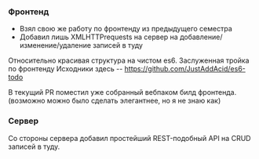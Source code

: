 ### Фронтенд

- Взял свою же работу по фронтенду из предыдущего семестра
- Добавил лишь XMLHTTPrequests на сервер на добавление/изменение/удаление записей в туду

Относительно красивая структура на чистом es6. Заслуженная тройка по фронтенду 
Исходники здесь -- https://github.com/JustAddAcid/es6-todo

В текущий PR поместил уже собранный вебпаком билд фронтенда. (возможно можно было сделать элегантнее, но я не знаю как)

### Сервер
Со стороны сервера добавил простейший REST-подобный API на CRUD записей в туду.
